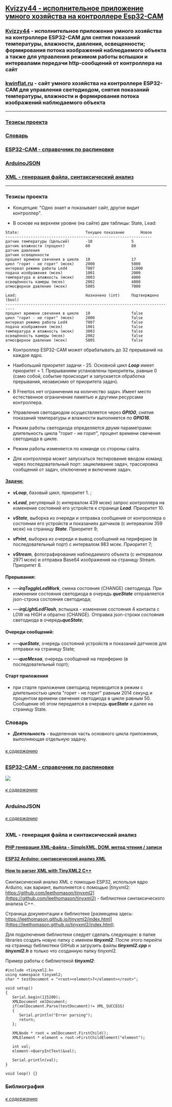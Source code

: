 ## [Kvizzy44 - исполнительное приложение умного хозяйства  на контроллере Esp32-CAM](#) 

### [Kvizzy44](#) - исполнительное приложение умного хозяйства на контроллере ESP32-CAM для снятия показаний температуры, влажности, давления, освещенности; формирования потока изображений наблюдаемого объекта а также для управления режимом работы вспышки и интервалами передачи http-сообщений от контроллера на сайт 

### [kwinflat.ru](#) - сайт умного хозяйства на контроллере ESP32-CAM для управления светодиодом, снятия показаний температуры, влажности и формирования потока изображений наблюдаемого объекта

---

### [Тезисы прoекта](#%D1%82%D0%B5%D0%B7%D0%B8%D1%81%D1%8B-%D0%BF%D1%80%D0%BE%D0%B5%D0%BA%D1%82%D0%B0)

### [Слoварь](#%D1%81%D0%BB%D0%BE%D0%B2%D0%B0%D1%80%D1%8C)

### [ESP32-CAM - справoчник по распиновке](#esp32-cam---%D1%81%D0%BF%D1%80%D0%B0%D0%B2%D0%BE%D1%87%D0%BD%D0%B8%D0%BA-%D0%BF%D0%BE-%D1%80%D0%B0%D1%81%D0%BF%D0%B8%D0%BD%D0%BE%D0%B2%D0%BA%D0%B5)

### [ArduinоJSON](#arduinojson)

### [XML - генерация файла, синтаксический анализ](#xml---%D0%B3%D0%B5%D0%BD%D0%B5%D1%80%D0%B0%D1%86%D0%B8%D1%8F-%D1%84%D0%B0%D0%B9%D0%BB%D0%B0-%D0%B8-%D1%81%D0%B8%D0%BD%D1%82%D0%B0%D0%BA%D1%81%D0%B8%D1%87%D0%B5%D1%81%D0%BA%D0%B8%D0%B9-%D0%B0%D0%BD%D0%B0%D0%BB%D0%B8%D0%B7)

---

### Тезисы проекта

- Концепция: "Одно знает и показывает сайт, другое видит контроллер". 

- В основе на верхнем уровне (на сайте) две таблицы: State, Lead:

```
State:                             Текущее показание       Новое
----------------------------------------------------------------
датчик температуры (Цельсий)       -10                 5
датчик влажности (процент)         60                  80
датчик давления 
датчик освещенности 
процент времени свечения в цикле   10                  17
цикл "горит - не горит" (мсек)     2000                5000
интервал режима работы Led4        7007                11000
подача изображения (мсек)          1001                2000
температура и влажность (мсек)     3003                4000
освещённость камеры (мсек)         2002                4000
атмосферное давление (мсек)        5005                7000

Lead:                              Назначено (int)     Подтверждено (bool) 
--------------------------------------------------------------------------
процент времени свечения в цикле   10                  false
цикл "горит - не горит" (мсек)     2000                false
интервал режима работы Led4        7007                false
подача изображения (мсек)          1001                false
температура и влажность (мсек)     3003                false
освещённость камеры (мсек)         2002                false
атмосферное давление (мсек)        5005                false
```

- Контроллер ESP32-CAM может обрабатывать до 32 прерываний на каждое ядро.

- Наибольший приоритет задачи - 25. Основной цикл ***Loop*** имеет приоритет = 1. Прерываниям установлены приоритеты, равные 0 (само собой, событие происходит и запускается обработка прерывания, независимо от приоритета задач).

- В Freertos нет ограничения на количество задач. Имеет место естественное ограничение памятью и другими ресурсами контроллера.

- Управления светодиодом осуществляется через ***GPIO0***, снятия показаний температуры и влажности выполняется по ***GPIO16***.
 
- Режим работы светодиода определяется двумя параметрами: длительность цикла "горит - не горит", процент времени свечения светодиода в цикле.

- Режим работы изменяется по команде со стороны сайта.

- Для контроллера может запускаться тестирование вводом команд через последовательный порт: зацикливание задач, трассировка сообщений от задач, отключение и включение задач.

#### [Задачи:](https://calculat.io/ru/number/prime/1--1000) 

- ***vLoop***, базовый цикл, приоритет 1. ;

- ***vLead***, регулярный (с интервалом 439 мсек) запрос контроллера на изменение состояний его устройств к странице ***Lead***. Приоритет 10.

- ***vState***, выборка из очереди и отправка сообщения от контроллера о состоянии его устройств и показаниях датчиков  (с интервалом 359 мсек) на страницу ***State***. Приоритет 9;

- ***vPrint***, выборка из очереди и вывод сообщений на периферию (в последовательный порт) с интервалом 983 мсек. Приоритет 7;

- ***vStream***, фотографирование наблюдаемого объекта (с интервалом 2971 мсек) и отправка Base64 изображения на страницу Stream. Приоритет 8.

#### Прерывания:

- ***---irqToggleLedWork***, смена состояния (CHANGE) светодиода. При изменении состояния светодиода в очередь ***queState*** отправляется json-строка состояния светодиода;

- ***---irqLightLedFlash***, вспышка - изменение состояния 4 контакта с LOW на HIGH и обратно (CHANGE). Отправка json-строки состояния светодиода в очередь***queState***;

#### Очереди сообщений:

- ***---queState***, очередь состояний устройств и показаний датчиков для отправки на страницу State;

- ***---queMessa***, очередь сообщений на периферию (в последовательный порт);

#### Старт приложения 

- при старте приложения светодиод переводится в режим с длительностью цикла "горит - не горит" равным 2014 секунд и процентом времени свечения светодиода в цикле равным 50. Cообщение об этом передается в очередь ***queState*** и далее на страницу State.

### Словарь

 - ***Деятельность*** - выделенная часть основного цикла приложения, выполняющая  отдельную задачу.

###### [к содержанию](#%D1%82%D0%B5%D0%B7%D0%B8%D1%81%D1%8B-%D0%BF%D1%80o%D0%B5%D0%BA%D1%82%D0%B0)

### [ESP32-CAM - справочник по распиновке](https://lastminuteengineers.com/esp32-cam-pinout-reference/)

![](ESP32-CAM-Pinout.webp)


###### [к содержанию](#%D1%82%D0%B5%D0%B7%D0%B8%D1%81%D1%8B-%D0%BF%D1%80o%D0%B5%D0%BA%D1%82%D0%B0)

### ArduinoJSON

###### [к содержанию](#%D1%82%D0%B5%D0%B7%D0%B8%D1%81%D1%8B-%D0%BF%D1%80o%D0%B5%D0%BA%D1%82%D0%B0)

### XML - генерация файла и синтаксический анализ

#### [PHP генерация XML-файла - SimpleXML, DOM, метод чтения / записи](https://way2tutorial.com/xml/php-generate-xml.php)

#### [ESP32 Arduino: синтаксический анализ XML](https://techtutorialsx.com/2019/11/20/esp32-arduino-parsing-xml/)

#### [How to parser XML with TinyXML2 C++](https://terminalroot.com/how-to-parser-xml-with-tinyxml2-cpp/)

Синтаксический анализ XML с помощью ESP32, используя ядро Arduino, как вариант, выполняется с помощью [tinyxml2: https://github.com/leethomason/tinyxml2](https://github.com/leethomason/tinyxml2) - библиотеки синтаксического анализа C++. 

Страница документации  к библиотеке [размещена здесь: https://leethomason.github.io/tinyxml2/index.html](https://leethomason.github.io/tinyxml2/index.html).

Для подключения библиотеки следует сделать следующее: в папке libraries создать новую папку с именем ***tinyxml2***. После этого перейти на страницу библиотеки GitHub и загрузить файлы ***tinyxml2.cpp*** и ***tinyxml2.h*** в только что созданную папку tinyxml2.

Пример работы с библиотекой ***tinyxml2***:

```
#include <tinyxml2.h>
using namespace tinyxml2;
char * testDocument = "<root><element>7</element></root>";

void setup() 
{
   Serial.begin(115200);
   XMLDocument xmlDocument;
   if(xmlDocument.Parse(testDocument)!= XML_SUCCESS)
   {
      Serial.println("Error parsing");
      return; 
   };

   XMLNode * root = xmlDocument.FirstChild();
   XMLElement * element = root->FirstChildElement("element");

   int val;
   element->QueryIntText(&val);
  
   Serial.println(val);
}

void loop() {}
```

### Библиография

###### [к содержанию](#%D1%82%D0%B5%D0%B7%D0%B8%D1%81%D1%8B-%D0%BF%D1%80o%D0%B5%D0%BA%D1%82%D0%B0)
